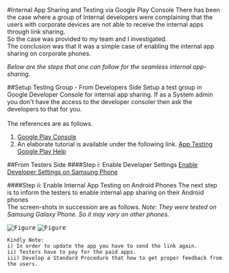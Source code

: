 #Internal App Sharing and Testing via Google Play Console
There has been the case where a group of Internal developers were complaining that the users with corporate devices are not able to receive the internal apps through link sharing.<br> 
So the case was provided to my team and I investigated.<br>The conclusion was that it was a simple case of enabling the internal app sharing on corporate phones. 

_Below are the steps that one can follow for the seamless internal app-sharing_. 

##Setup Testing Group - From Developers Side
Setup a test group in Google Developer Console for internal app sharing. If as a System admin you don't have the access to the developer consoler then ask the developers to that for you.<br>
<br>The references are as follows.
<ol>
<li><a href=https://play.google.com/console> Google Play Console</a></li>
<li>An elaborate tutorial is available under the following link. <a href= https://support.google.com/googleplay/android-developer/answer/9845334?hl=en> App Testing Google Play Help </a></li> 
</ol>

##From Testers Side
####Step i: Enable Developer Settings
<a href=https://www.samsung.com/uk/support/mobile-devices/how-do-i-turn-on-the-developer-options-menu-on-my-samsung-galaxy-device/> Enable Developer Settings on Samsung Phone</a>

####Step ii: Enable Internal App Testing on Android Phones
The next step is to inform the testers to enable internal app sharing on their Android phones<br>
The screen-shots in succession are as follows. 
_Note: They were tested on Samsung Galaxy Phone. So it may vary on other phones._

<kbd>![Figure](https://github.com/Khu99am/MDM-Learnings/blob/master/docs/Android_MDM/General/internalAppSharing/InternalAppSharing1.JPG?raw=true)</kbd>
<kbd>![Figure](https://github.com/Khu99am/MDM-Learnings/blob/master/docs/Android_MDM/General/internalAppSharing/InternalAppSharing2.JPG?raw=true)</kbd>
``` 
Kindly Note:
i) In order to update the app you have to send the link again.
ii) Testers have to pay for the paid apps.
iii) Develop a Standard Procedure that how to get proper feedback from the users. 
 ```
 